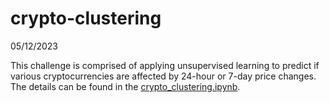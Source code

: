 # crypto-clustering

05/12/2023

This challenge is comprised of applying unsupervised learning to predict if various cryptocurrencies are affected by 24-hour or 7-day price changes. The details can be found in the [crypto_clustering.ipynb](crypto_clustering.ipynb).
